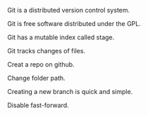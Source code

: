 Git is a distributed version control system.

Git is free software distributed under the GPL.

Git has a mutable index called stage.

Git tracks changes of files.

Creat a repo on github.

Change folder path.

Creating a new branch is quick and simple.

Disable fast-forward.
